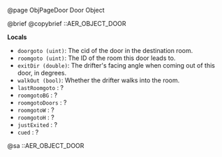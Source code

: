 
@page ObjPageDoor Door Object

@brief @copybrief ::AER_OBJECT_DOOR

**Locals**

  - `doorgoto (uint)`: The cid of the door in the destination room.
  - `roomgoto (uint)`: The ID of the room this door leads to.
  - `exitDir (double)`: The drifter's facing angle when coming out of this door, in degrees.
  - `walkOut (bool)`: Whether the drifter walks into the room.
  - `lastRoomgoto` : ?
  - `roomgotoBG` : ?
  - `roomgotoDoors` : ?
  - `roomgotoW` : ?
  - `roomgotoH` : ?
  - `justExited` : ?
  - `cued` : ?

@sa ::AER_OBJECT_DOOR